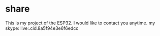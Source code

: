 # share
This is my project of the ESP32.
I would like to contact you anytime.
my skype: live:.cid.8a5f94e3e6f6edcc



